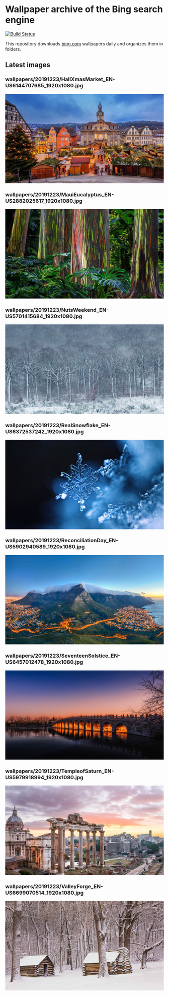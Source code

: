 # Wallpaper archive of the Bing search engine

[![Build Status](https://travis-ci.org/kijart/bing-daily-images-dl.svg?branch=wallpapers)](https://travis-ci.org/kijart/bing-daily-images-dl)

This repository downloads [bing.com](https://www.bing.com) wallpapers daily and organizes them in folders.

## Latest images

<!-- Wallpapers -->

### wallpapers/20191223/HallXmasMarket_EN-US6144707685_1920x1080.jpg

![wallpapers/20191223/HallXmasMarket_EN-US6144707685_1920x1080.jpg](wallpapers/20191223/HallXmasMarket_EN-US6144707685_1920x1080.jpg)

### wallpapers/20191223/MauiEucalyptus_EN-US2882025617_1920x1080.jpg

![wallpapers/20191223/MauiEucalyptus_EN-US2882025617_1920x1080.jpg](wallpapers/20191223/MauiEucalyptus_EN-US2882025617_1920x1080.jpg)

### wallpapers/20191223/NutsWeekend_EN-US5701415684_1920x1080.jpg

![wallpapers/20191223/NutsWeekend_EN-US5701415684_1920x1080.jpg](wallpapers/20191223/NutsWeekend_EN-US5701415684_1920x1080.jpg)

### wallpapers/20191223/RealSnowflake_EN-US6372537242_1920x1080.jpg

![wallpapers/20191223/RealSnowflake_EN-US6372537242_1920x1080.jpg](wallpapers/20191223/RealSnowflake_EN-US6372537242_1920x1080.jpg)

### wallpapers/20191223/ReconciliationDay_EN-US5902940589_1920x1080.jpg

![wallpapers/20191223/ReconciliationDay_EN-US5902940589_1920x1080.jpg](wallpapers/20191223/ReconciliationDay_EN-US5902940589_1920x1080.jpg)

### wallpapers/20191223/SeventeenSolstice_EN-US6457012478_1920x1080.jpg

![wallpapers/20191223/SeventeenSolstice_EN-US6457012478_1920x1080.jpg](wallpapers/20191223/SeventeenSolstice_EN-US6457012478_1920x1080.jpg)

### wallpapers/20191223/TempleofSaturn_EN-US5979918994_1920x1080.jpg

![wallpapers/20191223/TempleofSaturn_EN-US5979918994_1920x1080.jpg](wallpapers/20191223/TempleofSaturn_EN-US5979918994_1920x1080.jpg)

### wallpapers/20191223/ValleyForge_EN-US6699070514_1920x1080.jpg

![wallpapers/20191223/ValleyForge_EN-US6699070514_1920x1080.jpg](wallpapers/20191223/ValleyForge_EN-US6699070514_1920x1080.jpg)

